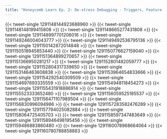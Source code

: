 ```yaml
---
title: "Honeycomb Learn Ep. 2: De-stress Debugging - Triggers, Feature Flags, & Fast Query"
---
```


{{< tweet-single 1291148144923688960 >}}
{{< tweet-single 1291148148199415808 >}}
{{< tweet-single 1291148665277431808 >}}
{{< tweet-single 1291148997701206016 >}}
{{< tweet-single 1291149246004043777 >}}
{{< tweet-single 1291149492536795136 >}}
{{< tweet-single 1291150142872014848 >}}
{{< tweet-single 1291150518945853440 >}}
{{< tweet-single 1291150776627159040 >}}
{{< tweet-single 1291151364899270657 >}}
{{< tweet-single 1291151366950281217 >}}
{{< tweet-single 1291152801482059777 >}}
{{< tweet-single 1291152804317339650 >}}
{{< tweet-single 1291153146463608838 >}}
{{< tweet-single 1291153964654833666 >}}
{{< tweet-single 1291154292540309509 >}}
{{< tweet-single 1291154697693335559 >}}
{{< tweet-single 1291154948118454273 >}}
{{< tweet-single 1291155431918886914 >}}
{{< tweet-single 1291155523333652480 >}}
{{< tweet-single 1291156059525185537 >}}
{{< tweet-single 1291156471107989504 >}}
{{< tweet-single 1291156830996094986 >}}
{{< tweet-single 1291157283582476289 >}}
{{< tweet-single 1291157794025082884 >}}
{{< tweet-single 1291158064725405703 >}}
{{< tweet-single 1291158597347483649 >}}
{{< tweet-single 1291158946498195456 >}}
{{< tweet-single 1291159486883860480 >}}
{{< tweet-single 1291160078968664064 >}}
{{< tweet-single 1291160780788858883 >}}
